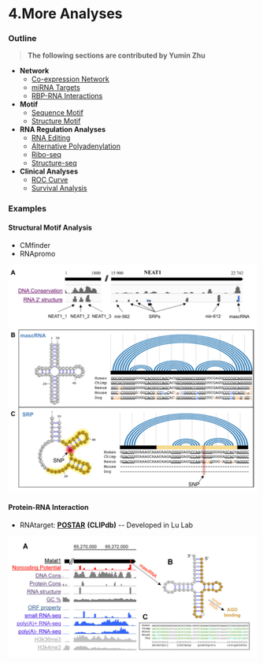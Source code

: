 # 4.More Analyses

### Outline

> **The following sections are contributed by Yumin Zhu**

* **Network**
  * [Co-expression Network](https://yuminthu.github.io/training_class/docs/co_expression.html)
  * [miRNA Targets](https://yuminthu.github.io/training_class/docs/miRNA.html)
  * [RBP-RNA Interactions](https://yuminthu.github.io/training_class/docs/RBP_interaction.html)
* **Motif**
  * [Sequence Motif](https://yuminthu.github.io/training_class/docs/sequence_motif.html)
  * [Structure Motif](https://yuminthu.github.io/training_class/docs/structure_motif.html)
* **RNA Regulation Analyses**
  * [RNA Editing](https://yuminthu.github.io/training_class/docs/RNA_editing.html)
  * [Alternative Polyadenylation](https://yuminthu.github.io/training_class/docs/APA.html)
  * [Ribo-seq](https://yuminthu.github.io/training_class/docs/ribo_seq.html)
  * [Structure-seq](https://yuminthu.github.io/training_class/docs/structure_seq.html)
* **Clinical Analyses**
  * [ROC Curve](https://yuminthu.github.io/training_class/docs/ROC_curve.html)
  * [Survival Analysis](https://yuminthu.github.io/training_class/docs/survival_analysis.html)

### Examples

#### Structural Motif Analysis

* CMfinder
* RNApromo

![](../.gitbook/assets/structural-motifs.png)

#### Protein-RNA Interaction

* RNAtarget: [**POSTAR**](http://lulab.life.tsinghua.edu.cn/postar/) **\(CLIPdb\)** -- Developed in Lu Lab

![](../.gitbook/assets/structural-motif-rbp.png)



